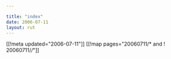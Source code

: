 ```yaml
---

title: "index"
date: 2006-07-11
layout: rut
---
```


[[!meta updated="2006-07-11"]]
[[!map pages="20060711/* and ! 20060711/*/*"]]
